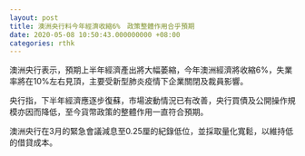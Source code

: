 ```yaml
---
layout: post
title: 澳洲央行料今年經濟收縮6%　政策整體作用合乎預期
date: 2020-05-08 10:50:43.000000000 +08:00
categories: rthk
---
```


澳洲央行表示，預期上半年經濟產出將大幅萎縮，今年澳洲經濟將收縮6%，失業率將在10%左右見頂，主要受新型肺炎疫情下企業關閉及裁員影響。

央行指，下半年經濟應逐步復蘇，市場波動情況已有改善，央行買債及公開操作規模亦因而降低，至今貨幣政策的整體作用一直符合預期。

澳洲央行在3月的緊急會議減息至0.25厘的紀錄低位，並採取量化寬鬆，以維持低的借貸成本。
